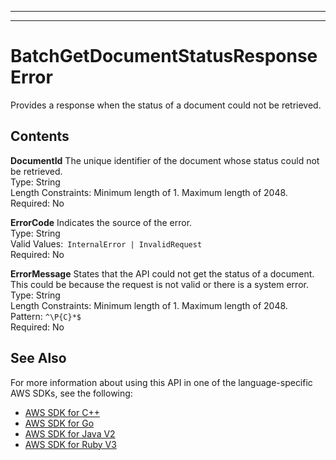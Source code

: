 --------

--------

# BatchGetDocumentStatusResponseError<a name="API_BatchGetDocumentStatusResponseError"></a>

Provides a response when the status of a document could not be retrieved\.

## Contents<a name="API_BatchGetDocumentStatusResponseError_Contents"></a>

 **DocumentId**   <a name="Kendra-Type-BatchGetDocumentStatusResponseError-DocumentId"></a>
The unique identifier of the document whose status could not be retrieved\.  
Type: String  
Length Constraints: Minimum length of 1\. Maximum length of 2048\.  
Required: No

 **ErrorCode**   <a name="Kendra-Type-BatchGetDocumentStatusResponseError-ErrorCode"></a>
Indicates the source of the error\.  
Type: String  
Valid Values:` InternalError | InvalidRequest`   
Required: No

 **ErrorMessage**   <a name="Kendra-Type-BatchGetDocumentStatusResponseError-ErrorMessage"></a>
States that the API could not get the status of a document\. This could be because the request is not valid or there is a system error\.  
Type: String  
Length Constraints: Minimum length of 1\. Maximum length of 2048\.  
Pattern: `^\P{C}*$`   
Required: No

## See Also<a name="API_BatchGetDocumentStatusResponseError_SeeAlso"></a>

For more information about using this API in one of the language\-specific AWS SDKs, see the following:
+  [ AWS SDK for C\+\+](https://docs.aws.amazon.com/goto/SdkForCpp/kendra-2019-02-03/BatchGetDocumentStatusResponseError) 
+  [ AWS SDK for Go](https://docs.aws.amazon.com/goto/SdkForGoV1/kendra-2019-02-03/BatchGetDocumentStatusResponseError) 
+  [ AWS SDK for Java V2](https://docs.aws.amazon.com/goto/SdkForJavaV2/kendra-2019-02-03/BatchGetDocumentStatusResponseError) 
+  [ AWS SDK for Ruby V3](https://docs.aws.amazon.com/goto/SdkForRubyV3/kendra-2019-02-03/BatchGetDocumentStatusResponseError) 